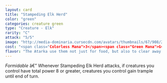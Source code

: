 ```yaml
---
layout: card
title: "Stampeding Elk Herd"
color: "green"
categories: creature green
type: "Creature - Elk"
rarity: "C"
attack: "5/5"
image: "http://media-dominaria.cursecdn.com/avatars/thumbnails/67/908/200/283/635608921174179354.png"
cost: "<span class="Colorless Mana">3</span><span class="Green Mana">G</span><span class="Green Mana">G</span>"
flavor: "The Atarka use them not just for food, but also to clear away snow, trees, and enemy forces."
---
```


<em>Formidable</em> â€” Whenever Stampeding Elk Herd attacks, if creatures you control have total power 8 or greater, creatures you control gain trample until end of turn.
